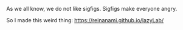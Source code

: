 As we all know, we do not like sigfigs.
Sigfigs make everyone angry. 

So I made this weird thing: https://reinanami.github.io/lazyLab/
